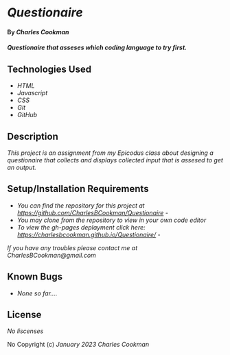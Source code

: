 # _Questionaire_

#### By _**Charles Cookman**_

#### _Questionaire that asseses which coding language to try first._

## Technologies Used

* _HTML_
* _Javascript_
* _CSS_
* _Git_
* _GitHub_

## Description

_This project is an assignment from my Epicodus class about designing a questionaire that collects and displays collected input that is assesed to get an output._

## Setup/Installation Requirements

* _You can find the repository for this project at https://github.com/CharlesBCookman/Questionaire -_
* _You may clone from the repository to view in your own code editor_
* _To view the gh-pages deplayment click here: https://charlesbcookman.github.io/Questionaire/ -_

_If you have any troubles please contact me at CharlesBCookman@gmail.com_

## Known Bugs

* _None so far...._

## License

_No liscenses_

No Copyright (c) _January 2023_ _Charles Cookman_